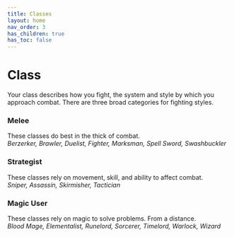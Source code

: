 ```yaml
---
title: Classes
layout: home
nav_order: 3
has_children: true
has_toc: false
---
```


# Class
Your class describes how you fight, the system and style by which you approach combat.  There are three broad categories for fighting styles.

### Melee
These classes do best in the thick of combat.<br>
_Berzerker, Brawler, Duelist, Fighter, Marksman, Spell Sword, Swashbuckler_

### Strategist
These classes rely on movement, skill, and ability to affect combat.<br>
_Sniper, Assassin, Skirmisher, Tactician_

### Magic User
These classes rely on magic to solve problems.  From a distance.<br>
_Blood Mage, Elementalist, Runelord, Sorcerer, Timelord, Warlock, Wizard_